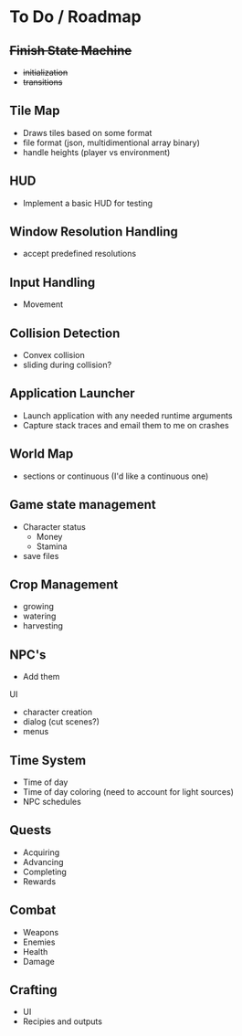 To Do / Roadmap
===

~~Finish State Machine~~
---
 - ~~initialization~~
 - ~~transitions~~

Tile Map
---
 - Draws tiles based on some format
 - file format (json, multidimentional array binary)
 - handle heights (player vs environment)

HUD
---
 - Implement a basic HUD for testing

Window Resolution Handling
---
 - accept predefined resolutions

 Input Handling
---
 - Movement

Collision Detection
---
 - Convex collision
 - sliding during collision?

Application Launcher
---
- Launch application with any needed runtime arguments
- Capture stack traces and email them to me on crashes

World Map
---
 - sections or continuous (I'd like a continuous one)

Game state management
---
 - Character status
   - Money
   - Stamina
 - save files

Crop Management
---
- growing
- watering
- harvesting

NPC's
---
 - Add them

UI
 - character creation
 - dialog (cut scenes?)
 - menus

Time System
---
 - Time of day
 - Time of day coloring (need to account for light sources)
 - NPC schedules

Quests
---
- Acquiring
- Advancing
- Completing
- Rewards

Combat
---
- Weapons
- Enemies
- Health
- Damage

Crafting
---
- UI
- Recipies and outputs
